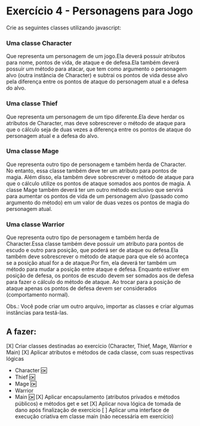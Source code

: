# Exercício 4 - Personagens para Jogo
Crie as seguintes classes utilizando javascript:

### Uma classe Character 

Que representa um personagem de um jogo.Ela deverá possuir atributos para nome, pontos de vida, de ataque e de defesa.Ela também deverá possuir um método para atacar, que tem como argumento o personagem alvo (outra instância de Character) e subtrai os pontos de vida desse alvo pela diferença entre os pontos de ataque do personagem atual e a defesa do alvo.

### Uma classe Thief

Que representa um personagem de um tipo diferente.Ela deve herdar os atributos de Character, mas deve sobrescrever o método de ataque para que o cálculo seja de duas vezes a diferença entre os pontos de ataque do personagem atual e a defesa do alvo.

### Uma classe Mage

Que representa outro tipo de personagem e também herda de Character. No entanto, essa classe também deve ter um atributo para pontos de magia. Além disso, ela também deve sobrescrever o método de ataque para que o cálculo utilize os pontos de ataque somados aos pontos de magia. A classe Mage também deverá ter um outro método exclusivo que servirá para aumentar os pontos de vida de um personagem alvo (passado como argumento do método) em um valor de duas vezes os pontos de magia do personagem atual.

### Uma classe Warrior

Que representa outro tipo de personagem e também herda de Character.Essa classe também deve possuir um atributo para pontos de escudo e outro para posição, que poderá ser de ataque ou defesa.Ela também deve sobrescrever o método de ataque para que ele só aconteça se a posição atual for a de ataque.Por fim, ela deverá ter também um método para mudar a posição entre ataque e defesa. Enquanto estiver em posição de defesa, os pontos de escudo devem ser somados aos de defesa para fazer o cálculo do método de ataque. Ao trocar para a posição de ataque apenas os pontos de defesa devem ser considerados (comportamento normal).

Obs.: Você pode criar um outro arquivo, importar as classes e criar algumas instâncias para testá-las.

## A fazer:
[X] Criar classes destinadas ao exercício (Character, Thief, Mage, Warrior e Main)
[X] Aplicar atributos e métodos de cada classe, com suas respectivas lógicas
 - Character 🆗 
 - Thief 🆗
 - Mage 🆗
 - Warrior
 - Main 🆗
[X] Aplicar encapsulamento (atributos privados e métodos públicos) e métodos get e set
[X] Aplicar nova lógica de tomada de dano após finalização de exercício
[ ] Aplicar uma interface de execução criativa em classe main (não necessária em exercício)